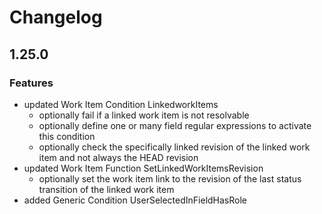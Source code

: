 # Changelog

## 1.25.0

### Features

- updated Work Item Condition LinkedworkItems
  - optionally fail if a linked work item is not resolvable
  - optionally define one or many field regular expressions to activate this condition
  - optionally check the specifically linked revision of the linked work item and not always the HEAD revision
- updated Work Item Function SetLinkedWorkItemsRevision
  -   optionally set the work item link to the revision of the last status transition of the linked work item
- added Generic Condition UserSelectedInFieldHasRole